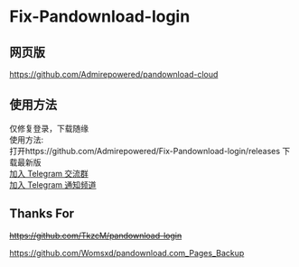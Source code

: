 # Fix-Pandownload-login
## 网页版   
https://github.com/Admirepowered/pandownload-cloud    
## 使用方法   
仅修复登录，下载随缘    
使用方法:   
打开https://github.com/Admirepowered/Fix-Pandownload-login/releases  下载最新版    
[加入 Telegram 交流群](https://t.me/fixpd)   
[加入 Telegram 通知频道](https://t.me/fixpds)   
## Thanks For
~~https://github.com/TkzcM/pandownload-login~~    

https://github.com/Womsxd/pandownload.com_Pages_Backup  
